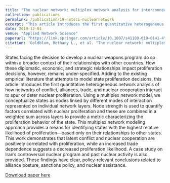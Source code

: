 ```yaml
---
title: "The nuclear network: multiplex network analysis for interconnected systems"
collection: publications
permalink: /publication/19-netsci-nuclearnetwork
excerpt: "This article introduces the first quantitative heterogeneous network analysis of how networks of conflict, alliances, trade, and nuclear cooperation interact to spur or deter nuclear proliferation."
date: 2019-12-01
venue: "Applied Network Science"
paperurl: "https://link.springer.com/article/10.1007/s41109-019-0141-4"
citation: 'Goldblum, Bethany L., et al. "The nuclear network: multiplex network analysis for interconnected systems." Applied Network Science 4.1 (2019): 36.'
---
```


States facing the decision to develop a nuclear weapons program do so within a broader context of their relationships with other countries. How these diplomatic, economic, and strategic relationships impact proliferation decisions, however, remains under-specified. Adding to the existing empirical literature that attempts to model state proliferation decisions, this article introduces the first quantitative heterogeneous network analysis of how networks of conflict, alliances, trade, and nuclear cooperation interact to spur or deter nuclear proliferation. Using a multiplex network model, we conceptualize states as nodes linked by different modes of interaction represented on individual network layers. Node strength is used to quantify factors correlated with nuclear proliferation and these are combined in a weighted sum across layers to provide a metric characterizing the proliferation behavior of the state. This multiplex network modeling approach provides a means for identifying states with the highest relative likelihood of proliferation—based only on their relationships to other states. This work demonstrates that latent conflict and nuclear cooperation are positively correlated with proliferation, while an increased trade dependence suggests a decreased proliferation likelihood. A case study on Iran’s controversial nuclear program and past nuclear activity is also provided. These findings have clear, policy-relevant conclusions related to alliance posture, sanctions policy, and nuclear assistance.

[Download paper here](https://link.springer.com/content/pdf/10.1007/s41109-019-0141-4.pdf)
